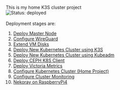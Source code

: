 This is my home K3S cluster project<br>
![Status: deployed](https://img.shields.io/badge/status-deployed-success.svg)
<br><br>
Deployment stages are:
1. [Deploy Master Node](https://github.com/mcfly722/k8scluster/blob/main/master.md)
2. [Configure WireGuard](https://github.com/mcfly722/k8scluster/blob/main/wireguard.md)
3. [Extend VM Disks](https://github.com/mcfly722/k8scluster/blob/main/extendDisks.md)
4. [Deploy New Kubernetes Cluster using K3S](https://github.com/mcfly722/k8scluster/blob/main/k3s.md)
5. [Deploy New Kubernetes Cluster using Kubeadm](https://github.com/mcfly722/k8scluster/blob/main/kubeadm.md)
6. [Deploy CEPH K8S Client](https://github.com/mcfly722/k8scluster/blob/main/ceph.md)
7. [Deploy Victoria Metrics](https://github.com/mcfly722/k8scluster/blob/main/victoriaMetrics.md)
8. [Configure Kubernetes Cluster (Home Project)](https://github.com/mcfly722/k8scluster/blob/main/home.md)
9. [Configure Cluster Monitoring](https://github.com/mcfly722/k8scluster/blob/main/monitoring.md)
10. [Nekoray on RaspberryPi4](https://github.com/mcfly722/howto/blob/main/nekoray.md)
